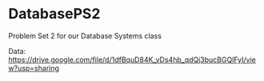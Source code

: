 # DatabasePS2
Problem Set 2 for our Database Systems class

Data: https://drive.google.com/file/d/1dfBquD84K_vDs4hb_qdQj3bucBGQlFyI/view?usp=sharing


